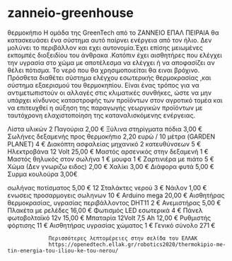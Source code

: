 # zanneio-greenhouse
θερμοκήπιο
Η ομάδα της GreenTech από το ΖΑΝΝΕΙΟ ΕΠΑΛ ΠΕΙΡΑΙΑ θα κατασκευάσει ένα σύστημα  αυτό παίρνει ενέργεια από τον  ήλιο. Δεν μολύνει το περιβάλλον και εχει αυτονομία.Έχει επίσης μειωμένες εκπομπές διοξειδίου του άνθρακα .Κατόπιν έχει αισθητήρες που ελέγχει την υγρασία στο χώμα  με αποτέλεσμα να ελέγχει ή να αποφασίζει αν θέλει πότισμα.
Το νερό που θα χρησιμοποιείται θα ειναι βρόχινο. Πρόσθετα διαθέτει σύστημα ελέγχου εσωτερικής θερμοκρασίας ,και σύστημα εξαερισμού του θερμοκηπίου. Είναι ένας τρόπος για να αντιμετωπιστούν οι αλλαγές στις κλιματικές συνθήκες, ώστε να μην υπάρχει κίνδυνος καταστροφής των προϊόντων στον αγροτικό τομέα και να επιτευχθεί η αύξηση της παραγωγής γεωργικών προϊόντων με ταυτόχρονη ελαχιστοποίηση της καταναλισκόμενης ενέργειας.

Λίστα υλικών
2 Παγούρια                                      2,00  €
Ξύλινα στηρίγματα πόδια                         3,00 €                                                      
Σωλήνες δεξαμενής προς θερμοκήπιο 
 2,20 ευρώ / 10 μέτρα (GARDEN PLANET)            4 €
Διακόπτη ασφαλείας μηχανικό 2 κατευθύνσεων      5 €
Ηλεκτροβάνα 12 Volt                            25,00 €
Μαστός αρσενικός στην δεξαμενή                  1 €
Μαστός θηλυκός στον σωλήνα                      1 €
μουφα                                           1 €
Ζαρτινιέρα  με πιάτο                            5 €
Χώμα (Δεν γνωριζω ειδος)                        2,00 €
Χαλίκι                                          3,00 €
Διάφορα φυτά                                    5,00 € 
Συρμα κουλούρα                                  3,00€

σωλήνας ποτίσματος                             5,00 €
12 Σταλάκτες νερού                               3 €
Νάιλον                                         1,00 €
ενωσεις προσαρμογεις σωληνων                   10 €
            Arduino  mega                     20,00 €
Αισθητήρας θερμοκρασίας, 
υγρασίας περιβάλλοντος DHT11                   2  €
Ανεμιστήρας                                   5,00 €
            Πλακέτα με ρελέδες                16,00 €
            Φωτισμός LED εσωτερικά            4 €
Πάνελ φωτοβολταϊκό 12v                       15,00 €
Μπαταρία 12Volt  7,5 Ah                      12,00 €
Ρυθμιστής φόρτισης                            11 €
Αισθητήρας υγρασίας χώματος                   1 €
                 Γενικό σύνολο              271 €
                 
                 
                 Περισσότερες λεπτομέρειες στην σελίδα του ΕΛΛΑΚ
                 https://openedtech.ellak.gr/robotics2020/thermokipio-me-tin-energia-tou-iliou-ke-tou-nerou/

